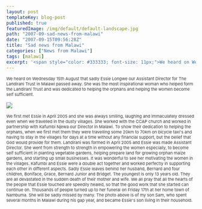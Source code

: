```yaml
---
layout: post
templateKey: blog-post
published: true
featuredImage: /img/default/default-landscape.jpg
path: "2007-09-sad-news-from-malawi"
date: "2007-09-15T09:56:28Z"
title: "Sad news from Malawi"
categories: ["News from Malawi"]
tags: [malawi]
excerpt: '<span style="color: #333333; font-size: 11px;">We heard on Wednesday 15th August that sadly Essie...'
---
```


<span style="color: #333333; font-size: 11px;">We heard on Wednesday 15th August that sadly Essie Longwe our Assistant Director for The Landirani Trust in Malawi passed away. She was the most inspirational woman who helped form the Landirani Trust and was dedicated to helping the orphans and helping the women become self sufficient.</span>

![](https://www.landirani.org/image_library/news/thumb-200x200/49945fedcffa6tragedy.jpg)

<span style="color: #333333; font-size: 11px;">We first met Essie in April 2005 and she was always smiling, laughing and immaculately dressed even when we travelled in the dusty villages. She worked with the CCAP church and worked in partnership with Kafumbi Njewa our Director in Malawi.
To show their dedication to helping the orphans, when we first met them they were travelling some 20km to 70km on bicycle taxi's and having to stay in the villages for days at a time without any financial support, but the belief that God would provide for them.
Landirani was formed in April 2005 and Essie was made Assistant Director. She went from strength to strength in empowering the women especially, to become self sufficient in planting vegetable gardens, helping prepare land for growing orphan maize gardens, and starting up small businesses. It was wonderful to see her motivating the women in the villages. Kafumbi and Essie were a double act together and worked perfectly in supporting each other in different aspects.
Sadly Essie leaves behind her husband, Bernard and four children, Boniface, Grace, Bernard Junior and Bridget. The youngest is only 13 years old. They are all devastated in the sudden death of their mother and wife. We all pray that all the hearts of the people that Essie touched are speedily healed, so that the good work that she started can continue on.
Thousands of people turned up to her funeral on Friday 17th at her home town of Nambuma. She will be sadly missed by many. The photo above is of my son Sam, who spent several months in Malawi during his gap year, and became Essie's son living in their household.</span>
